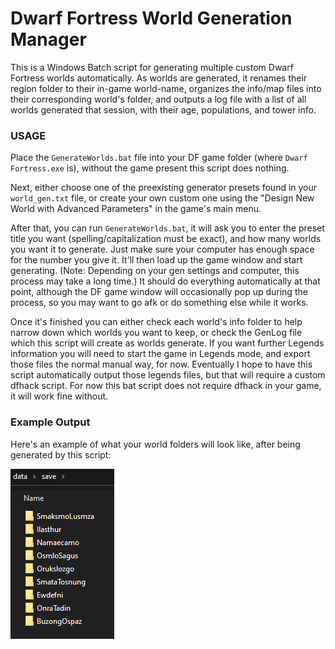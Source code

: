 # Dwarf Fortress World Generation Manager
This is a Windows Batch script for generating multiple custom Dwarf Fortress worlds automatically. As worlds are generated, it renames their region folder to their in-game world-name, organizes the info/map files into their corresponding world's folder, and outputs a log file with a list of all worlds generated that session, with their age, populations, and tower info.

### USAGE
Place the `GenerateWorlds.bat` file into your DF game folder (where `Dwarf Fortress.exe` is), without the game present this script does nothing.

Next, either choose one of the preexisting generator presets found in your `world_gen.txt` file, or create your own custom one using the "Design New World with Advanced Parameters" in the game's main menu.

After that, you can run `GenerateWorlds.bat`, it will ask you to enter the preset title you want (spelling/capitalization must be exact), and how many worlds you want it to generate. Just make sure your computer has enough space for the number you give it. It'll then load up the game window and start generating. (Note: Depending on your gen settings and computer, this process may take a long time.)
It should do everything automatically at that point, although the DF game window will occasionally pop up during the process, so you may want to go afk or do something else while it works.

Once it's finished you can either check each world's info folder to help narrow down which worlds you want to keep, or check the GenLog file which this script will create as worlds generate. If you want further Legends information you will need to start the game in Legends mode, and export those files the normal manual way, for now. Eventually I hope to have this script automatically output those legends files, but that will require a custom dfhack script. For now this bat script does not require dfhack in your game, it will work fine without.

### Example Output
Here's an example of what your world folders will look like, after being generated by this script:

![See ExampleFolders.png](ExampleFolders.png "World folders will look like this!")
